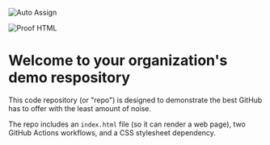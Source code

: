![Auto Assign](https://github.com/azejakir/demo-repository/actions/workflows/auto-assign.yml/badge.svg)

![Proof HTML](https://github.com/azejakir/demo-repository/actions/workflows/proof-html.yml/badge.svg)

# Welcome to your organization's demo respository
This code repository (or "repo") is designed to demonstrate the best GitHub has to offer with the least amount of noise.

The repo includes an `index.html` file (so it can render a web page), two GitHub Actions workflows, and a CSS stylesheet dependency.
